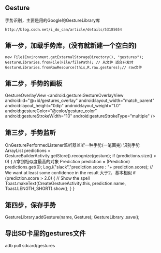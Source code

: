 ## Gesture
手势识别，主要是用的Google的GestureLibrary库
```
http://blog.csdn.net/i_do_can/article/details/53185654
```
## 第一步，加载手势库，(没有就新建一个空白的)
    new File(Environment.getExternalStorageDirectory(), "gestures");
    GestureLibraries.fromFile(File/filePath); // 从文件 适合开发时
    GestureLibraries.fromRawResource(this,R.raw.gestures);// raw文件
## 第二步，手势的画板
GestureOverlayView
    <!--
    GestureOverlayView：一种用于手势输入的透明覆盖层，可覆盖在其他控件的上方，也可包含其他控件。
    android:gestureStrokeType 定义笔画（定义为手势）的类型
    android:gestureStrokeWidth 画手势时，笔划的宽度
    -->
    <android.gesture.GestureOverlayView
        android:id="@+id/gestures_overlay"
        android:layout_width="match_parent"
        android:layout_height="0dip"
        android:layout_weight="1.0"
        android:gestureColor="@color/gesture_color"
        android:gestureStrokeWidth="10"
        android:gestureStrokeType="multiple" />
## 第三步，手势监听
OnGesturePerformedListener监听器监听一种手势(一笔画完)
识别手势
    ArrayList predictions = GestureBuilderActivity.getStore().recognize(gesture);
    if (predictions.size() > 0) {
        //拿到相似度最高的对象
        Prediction prediction = (Prediction) predictions.get(0);
        Log.i("slack","prediction.score : "+ prediction.score);
        // We want at least some confidence in the result 大于2，基本相似
        if (prediction.score > 2.0) {
            // Show the spell
            Toast.makeText(CreateGestureActivity.this, prediction.name, Toast.LENGTH_SHORT).show();
        }
    }

## 第四步，保存手势
GestureLibrary.addGesture(name, Gesture);
GestureLibrary..save();


## 导出SD卡里的gestures文件
adb pull sdcard/gestures

